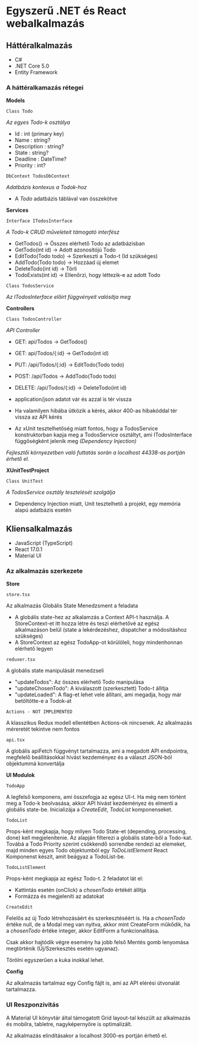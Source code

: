 # Egyszerű .NET és React webalkalmazás

## Háttéralkalmazás
- C#
- .NET Core 5.0
- Entity Framework

### A háttéralkamazás rétegei

**Models**

```Class Todo```

*Az egyes Todo-k osztálya*

- Id : int (primary key)
- Name : string?
- Description : string?
- State : string?
- Deadline : DateTime?
- Priority : int?

```DbContext TodosDbContext```

*Adatbázis kontexus a Todok-hoz*

- A *Todo* adatbázis táblával van összekötve

**Services**

```Interface ITodosInterface```

*A Todo-k CRUD műveleteit támogató interfész*

- GetTodos() -> Összes elérhető Todo az adatbázisban
- GetTodo(int id) -> Adott azonosítójú Todo
- EditTodo(Todo todo) -> Szerkeszti a Todo-t (Id szükséges)
- AddTodo(Todo todo) -> Hozzáad új elemet
- DeleteTodo(int id) -> Törli
- TodoExists(int id) -> Ellenőrzi, hogy léttezik-e az adott Todo

```Class TodosService```

*Az ITodosInterface előírt függvényeit valósítja meg*

**Controllers**

```Class TodosController```

*API Controller*

- GET: api/Todos -> GetTodos()
- GET: api/Todos/{:id} -> GetTodo(int id)
- PUT: /api/Todos/{:id} -> EditTodo(Todo todo)
- POST: /api/Todos -> AddTodo(Todo todo)
- DELETE: /api/Todos/{:id} -> DeleteTodo(int id)

- application/json adatot vár és azzal is tér vissza
- Ha valamilyen hibába ütközik a kérés, akkor 400-as hibakóddal tér vissza az API kérés
- Az xUnit tesztelhetőség miatt fontos, hogy a TodosService konstruktorban kapja meg a TodosService osztáltyt, ami ITodosInterface függőségként jelenik meg *(Dependency Injection)*

*Fejlesztői környezetben való futtatás során a localhost 44338-as portján érhető el.*

**XUnitTestProject**

```Class UnitTest```

*A TodosService osztály tesztelését szolgálja*

- Dependency Injection miatt, Unit tesztelhető a projekt, egy memória alapú adatbázis esetén

## Kliensalkalmazás

- JavaScript (TypeScript)
- React 17.0.1
- Material UI

### Az alkalmazás szerkezete

**Store**

```store.tsx```

Az alkalmazás Globális State Menedzsment a feladata

- A globális state-hez az alkalamzás a Context API-t használja. A StoreContext-et itt hozza létre és teszi elérhetővé az egész alkalmazáson belül (state a lekérdezéshez, dispatcher a módosításhoz szükséges)
- A StoreContext az egész TodoApp-ot körülöleli, hogy mindenhonnan elérhető legyen

```reduxer.tsx```

A globális state manipulását menedzseli

- "updateTodos": Az összes elérhető Todo manipulása
- "updateChosenTodo": A kiválaszott (szerkesztett) Todo-t állítja
- "updateLoaded": A flag-et lehet vele állítani, ami megadja, hogy már betöltötte-e a Todok-at

```Actions - NOT IMPLEMENTED```

A klasszikus Redux modell ellentétben Actions-ok nincsenek. Az alkalmazás méreretét tekintve nem fontos

```api.tsx```

A globális apiFetch függvényt tartalmazza, ami a megadott API endpointra, megfelelő beállításokkal hívást kezdeményez és a választ JSON-ból objektummá konvertálja

**UI Modulok**

```TodoApp```

A legfelső komponens, ami összefogja az egész UI-t. Ha még nem történt meg a Todo-k beolvasása, akkor API hívást kezdeményez és elmenti a globális state-be.
Inicializája a *CreateEdit*, *TodoList* komponenseket.

```TodoList```

Props-ként megkapja, hogy milyen Todo State-et (depending, processing, done) kell megjelenítenie. Az alapján filterezi a globális state-ből a Todo-kat. Továbá a Todo Priority szerint csökkendő sorrendbe rendezi az elemeket, majd minden egyes Todo objektumból egy *ToDoListElement* React Komponenst készít, amit beágyaz a TodoList-be.

```TodoListElement```

Props-ként megkapja az egész Todo-t. 2 feladatot lát el:
- Kattintás esetén (onClick) a *chosenTodo* értékét állítja
- Formázza és megjeleníti az adatokat

```CreateEdit```

Felelős az új Todo létrehozásáért és szerkesztéséért is. Ha a *chosenTodo* értéke null, de a Modal meg van nyitva, akkor mint CreateForm műkődik, ha a *chosenTodo* értéke integer, akkor EditForm a funkcionalitása.

Csak akkor hajtódik végre esemény ha jobb felső Mentés gomb lenyomása megtörténik (Új/Szerkesztés esetén ugyanaz).

Törölni egyszerűen a kuka inokkal lehet.

**Config**

Az alkalmazás tartalmaz egy Config fájlt is, ami az API elérési útvonalát tartalmazza.

### UI Reszponzivitás

A Material UI könyvtár által támogatott Grid layout-tal készült az alkalmazás és mobilra, tabletre, nagyképernyőre is optimalizált.


Az alkalmazás elindításakor a localhost 3000-es portján érhető el.
